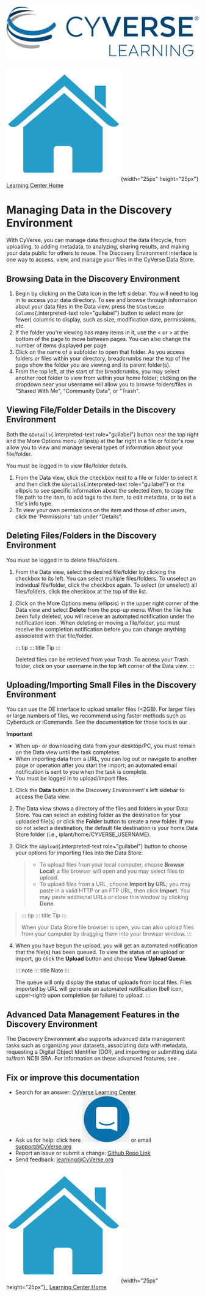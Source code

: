 ![CyVerese Logo](./assets/cyverse_learning.png)

![Home_Icon](./assets/homeicon.png){width="25px" height="25px"}
[Learning Center Home](http://learning.cyverse.org/)

# Managing Data in the Discovery Environment

With CyVerse, you can manage data throughout the data lifecycle, from uploading, to adding metadata, to analyzing, sharing results, and making your data public for others to reuse. The Discovery Environment interface is one way to access, view, and manage your files in the CyVerse Data Store.


## Browsing Data in the Discovery Environment

1.  Begin by clicking on the Data icon in the left sidebar. You will need to log in to access your data directory.  To see and browse through information about your data files in the     Data view, press the `&Customize Columns`{.interpreted-text role="guilabel"} button to select more (or fewer) columns to display, such as size, modification date, permissions, etc.
2.  If the folder you\'re viewing has many items in it, use the \< or \> at the bottom of the page to move between pages. You can also change the number of items displayed per page.
3.  Click on the name of a subfolder to open that folder. As you access folders or files within your directory, breadcrumbs near the top of the page show the folder you are viewing and its parent folder(s).
4.  From the top left, at the start of the breadcrumbs, you may select another root folder to view from within your home folder; clicking on the dropdown near your username will allow you to browse folders/files in \"Shared With Me\", \"Community Data\", or \"Trash\".

## Viewing File/Folder Details in the Discovery Environment

Both the `&Details`{.interpreted-text role="guilabel"} button near the
top right and the More Options menu (ellipsis) at the far right in a
file or folder\'s row allow you to view and manage several types of
information about your file/folder.

You must be logged in to view file/folder details.

1.  From the Data view, click the checkbox next to a file or folder to
    select it and then click the `&Details`{.interpreted-text
    role="guilabel"} or the ellipsis to see specific information about
    the selected item, to copy the file path to the item, to add tags to
    the item, to edit metadata, or to set a file\'s info type.
2.  To view your own permissions on the item and those of other users,
    click the \'Permissions\' tab under "Details".

## Deleting Files/Folders in the Discovery Environment

You must be logged in to delete files/folders.

1.  From the Data view, select the desired file/folder by clicking the
    checkbox to its left. You can select multiple files/folders. To
    unselect an individual file/folder, click the checkbox again. To
    select (or unselect) all files/folders, click the checkbox at the
    top of the list.

2.  Click on the More Options menu (ellipsis) in the upper right corner
    of the Data view and select **Delete** from the pop-up menu. When
    the file has been fully deleted, you will receive an automated
    notification under the notification icon . When deleting or moving a
    file/folder, you must receive the completion notification before you
    can change anything associated with that file/folder.

    ::: tip
    ::: title
    Tip
    :::

    Deleted files can be retrieved from your Trash. To access your Trash
    folder, click on your username in the top left corner of the Data
    view.
    :::

## Uploading/Importing Small Files in the Discovery Environment

You can use the DE interface to upload smaller files (\<2GB). For larger
files or large numbers of files, we recommend using faster methods such
as Cyberduck or iCommands. See the documentation for those tools in our
.

**Important**

-   When up- or downloading data from your desktop/PC, you must remain
    on the Data view until the task completes.
-   When importing data from a URL, you can log out or navigate to
    another page or operation after you start the import; an automated
    email notification is sent to you when the task is complete.
-   You must be logged in to upload/import files.

1.  Click the **Data** button in the Discovery Environment's left
    sidebar to access the Data view.

2.  The Data view shows a directory of the files and folders in your
    Data Store. You can select an existing folder as the destination for
    your uploaded file(s) or click the **Folder** button to create a new
    folder. If you do not select a destination, the default file
    destination is your home Data Store folder (i.e.,
    iplant/home/CYVERSE_USERNAME).

3.  Click the `&Upload`{.interpreted-text role="guilabel"} button to
    choose your options for importing files into the Data Store:

    > -   To upload files from your local computer, choose **Browse
    >     Local**; a file browser will open and you may select files to
    >     upload.
    > -   To upload files from a URL, choose **Import by URL**; you may
    >     paste in a valid HTTP or an FTP URL, then click **Import**.
    >     You may paste additional URLs or close this window by clicking
    >     **Done**.

> ::: tip
> ::: title
> Tip
> :::
>
> When your Data Store file browser is open, you can also upload files
> from your computer by dragging them into your browser window.
> :::

4.  When you have begun the upload, you will get an automated
    notification that the file(s) has been queued. To view the status of
    an upload or import, go click the **Upload** button and choose
    **View Upload Queue**.

    ::: note
    ::: title
    Note
    :::

    The queue will only display the status of uploads from local files.
    Files imported by URL will generate an automated notification (bell
    icon, upper-right) upon completion (or failure) to upload.
    :::

## Advanced Data Management Features in the Discovery Environment

The Discovery Environment also supports advanced data management tasks
such as organizing your datasets, associating data with metadata,
requesting a Digital Object Identifier (DOI), and importing or
submitting data to/from NCBI SRA. For information on these advanced
features, see .

## Fix or improve this documentation

-   Search for an answer: [CyVerse Learning Center](https://learning.cyverse.org)
-   Ask us for help: click here ![In-app chat](./assets/intercom.png) or email [support@CyVerse.org](mailto:support@cyverse.org)
-   Report an issue or submit a change: [Github Repo Link](https://github.com/cyverse-learning-materials/)
-   Send feedback: [learning\@CyVerse.org](learning@CyVerse.org)


![Home_Icon](./assets/homeicon.png){width="25px" height="25px"}\_ [Learning
Center Home](http://learning.cyverse.org/)
